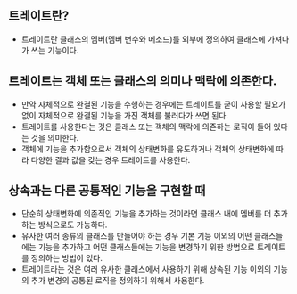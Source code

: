 ## 트레이트란?
- 트레이트란 클래스의 멤버(멤버 변수와 메소드)를 외부에 정의하여 클래스에 가져다가 쓰는 기능이다.

## 트레이트는 객체 또는 클래스의 의미나 맥락에 의존한다.
- 만약 자체적으로 완결된 기능을 수행하는 경우에는 트레이트를 굳이 사용할 필요가 없이 자체적으로 완결된 기능을 가진 객체를 불러다가 쓰면 된다.
- 트레이트를 사용한다는 것은 클래스 또는 객체의 맥락에 의존하는 로직이 들어 있다는 것을 의미한다.
- 객체에 기능을 추가함으로서 객체의 상태변화를 유도하거나 객체의 상태변화에 따라 다양한 결과 값을 갖는 경우 트레이트를 사용한다.

## 상속과는 다른 공통적인 기능을 구현할 때
- 단순히 상태변화에 의존적인 기능을 추가하는 것이라면 클래스 내에 멤버를 더 추가하는 방식으로도 가능하다.
- 유사한 여러 종류의 클래스를 만들어야 하는 경우 기본 기능 이외의 어떤 클래스들에는 기능을 추가하고 어떤 클래스들에는 기능을 변경하기 위한 방법으로 트레이트를 정의하는 방법이 있다.
- 트레이트라는 것은 여러 유사한 클래스에서 사용하기 위해 상속된 기능 이외의 기능의 추가 변경의 공통된 로직을 정의하기 위해서 사용한다.
